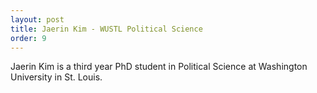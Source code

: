 ```yaml
---
layout: post
title: Jaerin Kim - WUSTL Political Science
order: 9
---
```



Jaerin Kim is a third year PhD student in Political Science at Washington University in St. Louis.

